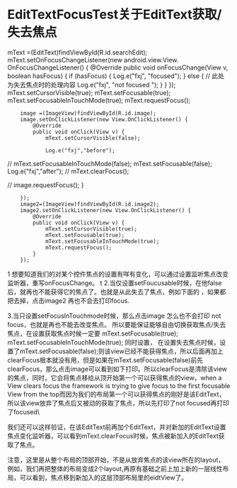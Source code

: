 # EditTextFocusTest关于EditText获取/失去焦点
 mText =(EditText)findViewById(R.id.searchEdit);
        mText.setOnFocusChangeListener(new android.view.View.
                OnFocusChangeListener() {
            @Override
            public void onFocusChange(View v, boolean hasFocus) {
                if (hasFocus) {
                    Log.e("fxj", "focused");
                } else {
                    // 此处为失去焦点时的处理内容
                    Log.e("fxj", "not focused ");
                }
            }
        });
        mText.setCursorVisible(true);
        mText.setFocusable(true);
       mText.setFocusableInTouchMode(true);
        mText.requestFocus();


        image =(ImageView)findViewById(R.id.image);
        image.setOnClickListener(new View.OnClickListener() {
            @Override
            public void onClick(View v) {
                mText.setCursorVisible(false);

                Log.e("fxj","before");
//                mText.setFocusableInTouchMode(false);
                mText.setFocusable(false);
                Log.e("fxj","after");
//                mText.clearFocus();



//               image.requestFocus();
            }

        });
        image2=(ImageView)findViewById(R.id.image2);
        image2.setOnClickListener(new View.OnClickListener() {
            @Override
            public void onClick(View v) {
                mText.setCursorVisible(true);
                mText.setFocusable(true);
                mText.setFocusableInTouchMode(true);
                mText.requestFocus();
            }
        });
1 想要知道我们的对某个控件焦点的设置有咩有变化，可以通过设置监听焦点改变监听器，重写onFocusChange。
t
2.当仅设置setFoucusable时候，在他false后，就再也不能获得它的焦点了。也就是从此失去了焦点，例如下面的 ，如果都把去掉，点击image2 再也不会去打印focus.

3.当只设置setFocusInTouchmode时候，那么点击image  怎么也不会打印 not focus，也就是再也不能去改变焦点。
所以要能保证能够自由切换获取焦点/失去焦点，在设置获取焦点时候一定要
mText.setFocusable(true);
 mText.setFocusableInTouchMode(true);
同时设置，
在设置失去焦点时候，设置了mText.setFocusable(false);则该view已经不能获得焦点，所以后面再加上clearFocus根本就没有用，但是如果在mText.setFocusable(false)前先clearFocus，那么点击image可以看到如下打印。所以clearFocus是清除该view 的焦点，同时，它会将焦点移给从顶开始第一个可以获得焦点的view，when a View clears focus the framework is trying to give focus to the first focusable View from the top而因为我们的布局第一个可以获得焦点的刚好是该EditText，所以该view放弃了焦点后又被动的获取了焦点，所以先打印了not focused再打印了focused\

我们还可以这样验证，在该EditText前再加个EditText，并对新加的EditText设置焦点变化监听器，可以看到mText.clearFocus时候，焦点被新加入的EditText获取了焦点。

注意，这里是从整个布局的顶部开始，不是从放弃焦点的该view所在的layout，例如，我们再把整体的布局变成2个layout,再原有基础之前上加上新的一层线性布局，可以看到，焦点移到新加入的这层顶部布局里的eidtView了。
